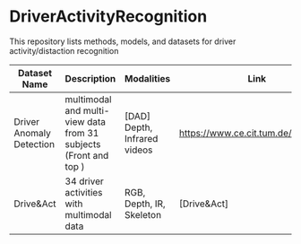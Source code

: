 # DriverActivityRecognition

This repository lists methods, models, and datasets for driver activity/distaction recognition

| Dataset Name               | Description                                           | Modalities                | Link |
|---------------------------|-------------------------------------------------------|---------------------------|------|
|Driver Anomaly Detection |multimodal and multi-view data from 31 subjects (Front and top ) | [DAD] Depth, Infrared videos | https://www.ce.cit.tum.de/mmk/dad/|
| Drive&Act                 | 34 driver activities with multimodal data             | RGB, Depth, IR, Skeleton | [Drive&Act]

